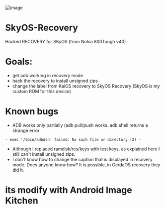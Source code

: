 ![image](https://raw.githubusercontent.com/AshiVered/support-israel-banner/main/assets/support-israel-banner.jpg)

# SkyOS-Recovery
Hacked RECOVERY for SKyOS (from Nokia 800Tough v40)
# Goals:
* get adb working in recovery mode
* hack the recovery to install unsigned zips
* change the label from KaiOS recovery to SkyOS Recovery (SkyOS is my custom ROM for this device)
# Known bugs
* ADB works only partially (adb pull/push works. adb shell returns a strange error
```
- exec '/sbin/adbdsh' failed: No such file or directory (2) -
```
* Although I replaced ramdisk/res/keys with test keys, as explained here I still can't install unsigned zips.
* I don't know how to change the caption that is displayed in recovery mode. Does anyone know how? It is possible, in GerdaOS recovery they did it.

# its modify with Android Image Kitchen
